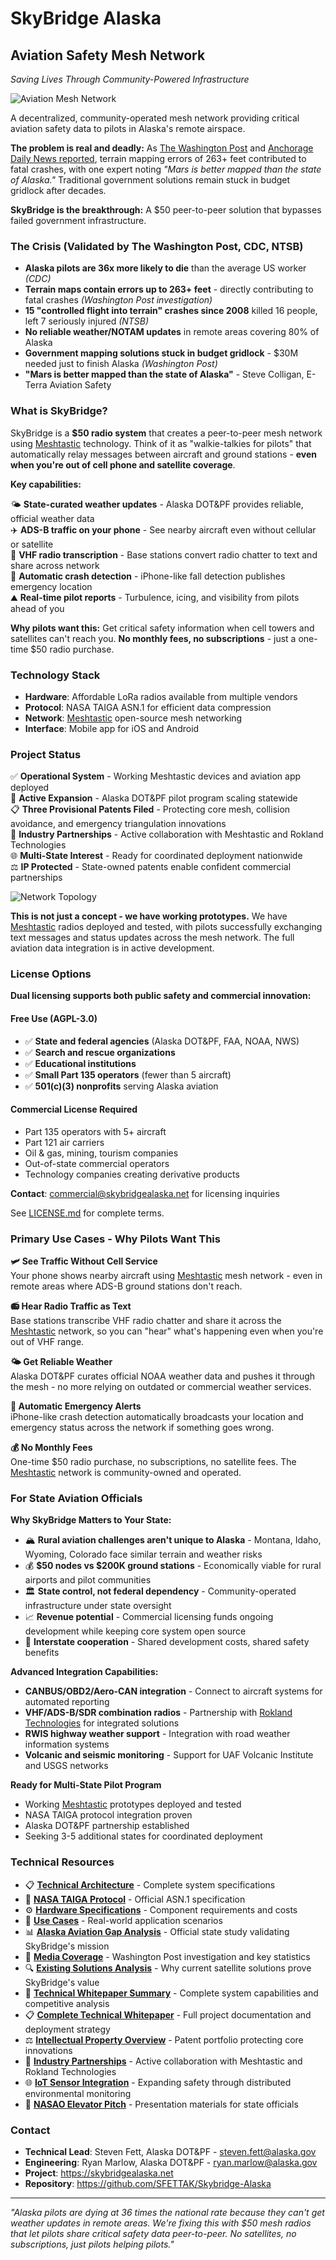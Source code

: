 # SkyBridge Alaska
## Aviation Safety Mesh Network
*Saving Lives Through Community-Powered Infrastructure*

![Aviation Mesh Network](docs/SDR-Mesh-GeneralAviation.png)

A decentralized, community-operated mesh network providing critical aviation safety data to pilots in Alaska's remote airspace. 

**The problem is real and deadly:** As [The Washington Post](https://www.adn.com/aviation/article/alaska-s-outdated-maps-make-flying-peril-high-tech-fix-gaining-ground/2014/10/15/) and [Anchorage Daily News reported](https://www.adn.com/aviation/article/alaska-s-outdated-maps-make-flying-peril-high-tech-fix-gaining-ground/2014/10/15/), terrain mapping errors of 263+ feet contributed to fatal crashes, with one expert noting *"Mars is better mapped than the state of Alaska."* Traditional government solutions remain stuck in budget gridlock after decades.

**SkyBridge is the breakthrough:** A $50 peer-to-peer solution that bypasses failed government infrastructure.

### The Crisis (Validated by The Washington Post, CDC, NTSB)
- **Alaska pilots are 36x more likely to die** than the average US worker *(CDC)*
- **Terrain maps contain errors up to 263+ feet** - directly contributing to fatal crashes *(Washington Post investigation)*
- **15 "controlled flight into terrain" crashes since 2008** killed 16 people, left 7 seriously injured *(NTSB)*
- **No reliable weather/NOTAM updates** in remote areas covering 80% of Alaska
- **Government mapping solutions stuck in budget gridlock** - $30M needed just to finish Alaska *(Washington Post)*
- **"Mars is better mapped than the state of Alaska"** - Steve Colligan, E-Terra Aviation Safety

### What is SkyBridge?
SkyBridge is a **$50 radio system** that creates a peer-to-peer mesh network using [Meshtastic](https://meshtastic.org) technology. Think of it as "walkie-talkies for pilots" that automatically relay messages between aircraft and ground stations - **even when you're out of cell phone and satellite coverage**.

**Key capabilities:**

🌤️ **State-curated weather updates** - Alaska DOT&PF provides reliable, official weather data  
✈️ **ADS-B traffic on your phone** - See nearby aircraft even without cellular or satellite  
📡 **VHF radio transcription** - Base stations convert radio chatter to text and share across network  
🚨 **Automatic crash detection** - iPhone-like fall detection publishes emergency location  
⛰️ **Real-time pilot reports** - Turbulence, icing, and visibility from pilots ahead of you  

**Why pilots want this:** Get critical safety information when cell towers and satellites can't reach you. **No monthly fees, no subscriptions** - just a one-time $50 radio purchase.

### Technology Stack
- **Hardware**: Affordable LoRa radios available from multiple vendors
- **Protocol**: NASA TAIGA ASN.1 for efficient data compression  
- **Network**: [Meshtastic](https://meshtastic.org) open-source mesh networking
- **Interface**: Mobile app for iOS and Android

### Project Status
✅ **Operational System** - Working Meshtastic devices and aviation app deployed  
🚧 **Active Expansion** - Alaska DOT&PF pilot program scaling statewide  
📋 **Three Provisional Patents Filed** - Protecting core mesh, collision avoidance, and emergency triangulation innovations  
🤝 **Industry Partnerships** - Active collaboration with Meshtastic and Rokland Technologies  
🌐 **Multi-State Interest** - Ready for coordinated deployment nationwide  
⚖️ **IP Protected** - State-owned patents enable confident commercial partnerships  

![Network Topology](docs/network.jpg)

**This is not just a concept - we have working prototypes.** We have [Meshtastic](https://meshtastic.org) radios deployed and tested, with pilots successfully exchanging text messages and status updates across the mesh network. The full aviation data integration is in active development.

### License Options

**Dual licensing supports both public safety and commercial innovation:**

#### **Free Use (AGPL-3.0)**
- ✅ **State and federal agencies** (Alaska DOT&PF, FAA, NOAA, NWS)
- ✅ **Search and rescue organizations** 
- ✅ **Educational institutions**
- ✅ **Small Part 135 operators** (fewer than 5 aircraft)
- ✅ **501(c)(3) nonprofits** serving Alaska aviation

#### **Commercial License Required**
- Part 135 operators with 5+ aircraft
- Part 121 air carriers  
- Oil & gas, mining, tourism companies
- Out-of-state commercial operators
- Technology companies creating derivative products

**Contact**: [commercial@skybridgealaska.net](mailto:commercial@skybridgealaska.net) for licensing inquiries

See [LICENSE.md](LICENSE.md) for complete terms.

### Primary Use Cases - Why Pilots Want This

**🛩️ See Traffic Without Cell Service**  
Your phone shows nearby aircraft using [Meshtastic](https://meshtastic.org) mesh network - even in remote areas where ADS-B ground stations don't reach.

**📻 Hear Radio Traffic as Text**  
Base stations transcribe VHF radio chatter and share it across the [Meshtastic](https://meshtastic.org) network, so you can "hear" what's happening even when you're out of VHF range.

**🌤️ Get Reliable Weather**  
Alaska DOT&PF curates official NOAA weather data and pushes it through the mesh - no more relying on outdated or commercial weather services.

**🚨 Automatic Emergency Alerts**  
iPhone-like crash detection automatically broadcasts your location and emergency status across the network if something goes wrong.

**💰 No Monthly Fees**  
One-time $50 radio purchase, no subscriptions, no satellite fees. The [Meshtastic](https://meshtastic.org) network is community-owned and operated.

### For State Aviation Officials

**Why SkyBridge Matters to Your State:**
- 🏔️ **Rural aviation challenges aren't unique to Alaska** - Montana, Idaho, Wyoming, Colorado face similar terrain and weather risks
- 💰 **$50 nodes vs $200K ground stations** - Economically viable for rural airports and pilot communities  
- 🏛️ **State control, not federal dependency** - Community-operated infrastructure under state oversight
- 📈 **Revenue potential** - Commercial licensing funds ongoing development while keeping core system open source
- 🤝 **Interstate cooperation** - Shared development costs, shared safety benefits

**Advanced Integration Capabilities:**
- **CANBUS/OBD2/Aero-CAN integration** - Connect to aircraft systems for automated reporting
- **VHF/ADS-B/SDR combination radios** - Partnership with [Rokland Technologies](https://rokland.com) for integrated solutions
- **RWIS highway weather support** - Integration with road weather information systems
- **Volcanic and seismic monitoring** - Support for UAF Volcanic Institute and USGS networks

**Ready for Multi-State Pilot Program**
- Working [Meshtastic](https://meshtastic.org) prototypes deployed and tested
- NASA TAIGA protocol integration proven
- Alaska DOT&PF partnership established
- Seeking 3-5 additional states for coordinated deployment

### Technical Resources
- 📋 **[Technical Architecture](ARCHITECTURE.md)** - Complete system specifications
- 🔬 **[NASA TAIGA Protocol](https://aviationsystems.arc.nasa.gov/publications/2015/NASA-TM-2015-218427.pdf)** - Official ASN.1 specification
- ⚙️ **[Hardware Specifications](hardware/SPECIFICATIONS.md)** - Component requirements and costs
- 📱 **[Use Cases](USE_CASES.md)** - Real-world application scenarios
- 📊 **[Alaska Aviation Gap Analysis](docs/alaska_aviation_gap_analysis_summary.md)** - Official state study validating SkyBridge's mission
- 📰 **[Media Coverage](docs/media_coverage.md)** - Washington Post investigation and key statistics
- 🔍 **[Existing Solutions Analysis](docs/existing_solutions_analysis.md)** - Why current satellite solutions prove SkyBridge's value
- 📄 **[Technical Whitepaper Summary](docs/technical_whitepaper_summary.md)** - Complete system capabilities and competitive analysis
- 📋 **[Complete Technical Whitepaper](docs/complete_technical_whitepaper.md)** - Full project documentation and deployment strategy
- ⚖️ **[Intellectual Property Overview](docs/intellectual_property_overview.md)** - Patent portfolio protecting core innovations
- 🤝 **[Industry Partnerships](docs/industry_partnerships.md)** - Active collaboration with Meshtastic and Rokland Technologies
- 🌐 **[IoT Sensor Integration](docs/iot_sensor_integration.md)** - Expanding safety through distributed environmental monitoring
- 🎯 **[NASAO Elevator Pitch](docs/elevator_pitch.md)** - Presentation materials for state officials

### Contact
- **Technical Lead**: Steven Fett, Alaska DOT&PF - [steven.fett@alaska.gov](mailto:steven.fett@alaska.gov)
- **Engineering**: Ryan Marlow, Alaska DOT&PF - [ryan.marlow@alaska.gov](mailto:ryan.marlow@alaska.gov)
- **Project**: https://skybridgealaska.net
- **Repository**: https://github.com/SFETTAK/Skybridge-Alaska

---
*"Alaska pilots are dying at 36 times the national rate because they can't get weather updates in remote areas. We're fixing this with $50 mesh radios that let pilots share critical safety data peer-to-peer. No satellites, no subscriptions, just pilots helping pilots."*
